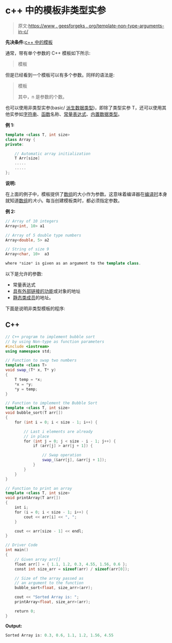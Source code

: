 # c++ 中的模板非类型实参

> 原文:[https://www . geesforgeks . org/template-non-type-arguments-in-c/](https://www.geeksforgeeks.org/template-non-type-arguments-in-c/)

**先决条件:**[c++ 中的模板](https://www.geeksforgeeks.org/templates-cpp/)

通常，带有单个参数的 C++ 模板如下所示:

> 模板<typename template_name=""></typename>

但是已经看到一个模板可以有多个参数。同样的语法是:

> 模板<class t1="" class="" t2="" t3="" tn=""></class>
> 
> 其中，n 是参数的个数。

也可以使用非类型实参(basic/ [派生数据类型](https://www.geeksforgeeks.org/derived-data-types-in-c/))，即除了类型实参 T，还可以使用其他实参如[字符串](https://www.geeksforgeeks.org/string-data-structure/)、[函数](https://www.geeksforgeeks.org/functions-in-c/)名称、[常量表达式](https://www.geeksforgeeks.org/understanding-constexper-specifier-in-c/)、[内置数据类型](https://www.geeksforgeeks.org/c-data-types/)。

**例 1:**

```cpp
template <class T, int size>
class Array {
private:

    // Automatic array initialization
    T Arr[size]
    .....
    .....
};

```

**说明:**

在上面的例子中，模板提供了[数组](https://www.geeksforgeeks.org/introduction-to-arrays/)的大小作为参数。这意味着编译器在[编译时](https://www.geeksforgeeks.org/runtime-and-compile-time-constants-in-c/)本身就知道[数组](https://www.geeksforgeeks.org/array-data-structure/)的*大小*。每当创建模板类时，都必须指定参数。

**例 2:**

```cpp
// Array of 10 integers
Array<int, 10> a1

// Array of 5 double type numbers
Array<double, 5> a2

// String of size 9 
Array<char, 10>  a3 

where *size* is given as an argument to the template class.

```

以下是允许的参数:

*   常量表达式
*   [具有](https://www.geeksforgeeks.org/address-function-c-cpp/)[外部链接的功能](https://www.geeksforgeeks.org/internal-linkage-external-linkage-c/)或对象的地址
*   [静态类成员](https://www.geeksforgeeks.org/static-data-members-c/)的地址。

下面是说明非类型模板的程序:

## C++

```cpp
// C++ program to implement bubble sort
// by using Non-type as function parameters
#include <iostream>
using namespace std;

// Function to swap two numbers
template <class T>
void swap_(T* x, T* y)
{
    T temp = *x;
    *x = *y;
    *y = temp;
}

// Function to implement the Bubble Sort
template <class T, int size>
void bubble_sort(T arr[])
{
    for (int i = 0; i < size - 1; i++) {

        // Last i elements are already
        // in place
        for (int j = 0; j < size - i - 1; j++) {
            if (arr[j] > arr[j + 1]) {

                // Swap operation
                swap_(&arr[j], &arr[j + 1]);
            }
        }
    }
}

// Function to print an array
template <class T, int size>
void printArray(T arr[])
{
    int i;
    for (i = 0; i < size - 1; i++) {
        cout << arr[i] << ", ";
    }

    cout << arr[size - 1] << endl;
}

// Driver Code
int main()
{
    // Given array arr[]
    float arr[] = { 1.1, 1.2, 0.3, 4.55, 1.56, 0.6 };
    const int size_arr = sizeof(arr) / sizeof(arr[0]);

    // Size of the array passed as
    // an argument to the function
    bubble_sort<float, size_arr>(arr);

    cout << "Sorted Array is: ";
    printArray<float, size_arr>(arr);

    return 0;
}
```

**Output:**

```cpp
Sorted Array is: 0.3, 0.6, 1.1, 1.2, 1.56, 4.55

```